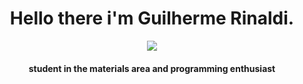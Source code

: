 <h1 align="center">Hello there i'm Guilherme Rinaldi.</h1>
<div align="center">
  <img src="https://img.icons8.com/color/48/000000/python.png"/>
</div>
<h4 align="center" >student in the materials area and programming enthusiast</h4>
